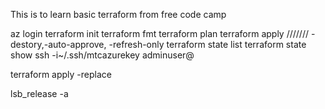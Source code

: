 This is to learn basic terraform from free code camp



az login
terraform init
terraform fmt
terraform plan
terraform apply /////// -destory,-auto-approve, -refresh-only
terraform state list
terraform state show <whatever>
ssh -i~/.ssh/mtcazurekey adminuser@<public ip>

terraform apply -replace <name>

lsb_release -a
